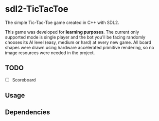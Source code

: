 # sdl2-TicTacToe
The simple Tic-Tac-Toe game created in C++ with SDL2.

This game was developed for **learning purposes**.
The current only supported mode is single player and the bot you'll be facing randomly chooses its AI level (easy, medium or hard) at every new game.
All board shapes were drawn using hardware accelerated primitive rendering, so no image resources were needed in the project.

## TODO

- [ ] Scoreboard

## Usage

## Dependencies


